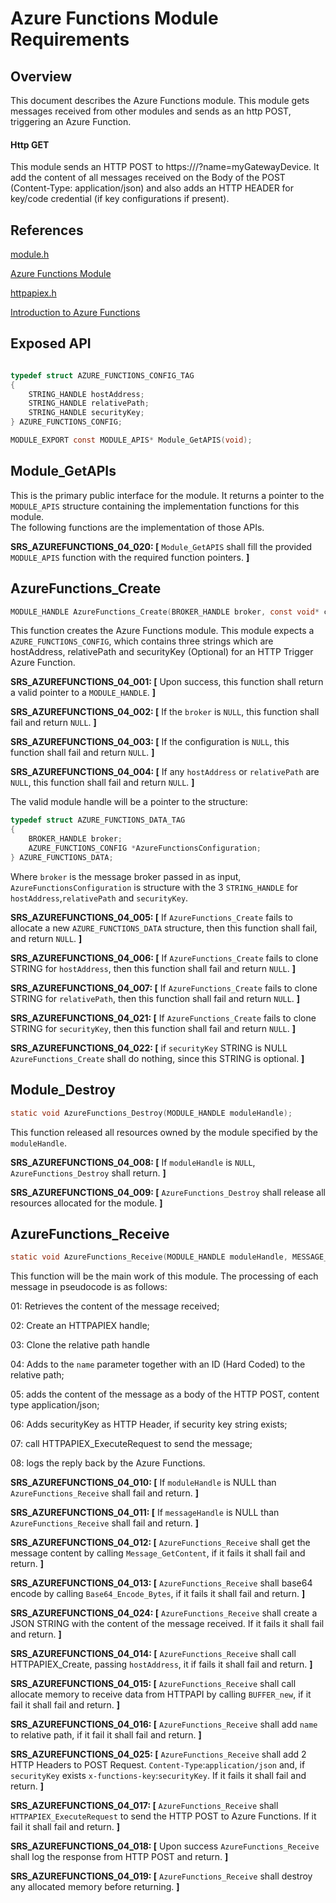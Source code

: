 # Azure Functions Module Requirements

## Overview
This document describes the Azure Functions module.  This module gets messages received from other modules and sends as an http POST, triggering an Azure Function. 
 
#### Http GET 
This module sends an HTTP POST to https://<hostAddress>/<relativepath>?name=myGatewayDevice. It add the content of all messages received on the Body of the POST (Content-Type: application/json) and also 
adds an HTTP HEADER for key/code credential (if key configurations if present).


## References
[module.h](../../../../devdoc/module.md)

[Azure Functions Module](azure_functions.md)

[httpapiex.h](../../../../azure-c-shared-utility/c/inc/httpapiex.h)

[Introduction to Azure Functions](https://azure.microsoft.com/en-us/blog/introducing-azure-functions/)

## Exposed API
```c

typedef struct AZURE_FUNCTIONS_CONFIG_TAG
{
    STRING_HANDLE hostAddress;
	STRING_HANDLE relativePath;
	STRING_HANDLE securityKey;
} AZURE_FUNCTIONS_CONFIG;

MODULE_EXPORT const MODULE_APIS* Module_GetAPIS(void);

```

## Module_GetAPIs

This is the primary public interface for the module.  It returns a pointer to 
the `MODULE_APIS` structure containing the implementation functions for this module.  
The following functions are the implementation of those APIs.

**SRS_AZUREFUNCTIONS_04_020: [** `Module_GetAPIS` shall fill the provided `MODULE_APIS` function with the required function pointers. **]**

## AzureFunctions_Create
```C
MODULE_HANDLE AzureFunctions_Create(BROKER_HANDLE broker, const void* configuration);
```

This function creates the Azure Functions module.  This module expects a `AZURE_FUNCTIONS_CONFIG`, which contains three strings which are hostAddress, relativePath and securityKey (Optional)
 for an HTTP Trigger Azure Function. 

**SRS_AZUREFUNCTIONS_04_001: [** Upon success, this function shall return a valid pointer to a `MODULE_HANDLE`. **]**

**SRS_AZUREFUNCTIONS_04_002: [** If the `broker` is `NULL`, this function shall fail and return `NULL`. **]**

**SRS_AZUREFUNCTIONS_04_003: [** If the configuration is `NULL`, this function shall fail and return `NULL`. **]**

**SRS_AZUREFUNCTIONS_04_004: [** If any `hostAddress` or `relativePath` are `NULL`, this function shall fail and return `NULL`. **]**

The valid module handle will be a pointer to the structure:

```C
typedef struct AZURE_FUNCTIONS_DATA_TAG
{
	BROKER_HANDLE broker;
	AZURE_FUNCTIONS_CONFIG *AzureFunctionsConfiguration;
} AZURE_FUNCTIONS_DATA;
```    

Where `broker` is the message broker passed in as input, `AzureFunctionsConfiguration` is structure with the 3 `STRING_HANDLE` for
`hostAddress`,`relativePath` and `securityKey`.

**SRS_AZUREFUNCTIONS_04_005: [** If `AzureFunctions_Create` fails to allocate a new `AZURE_FUNCTIONS_DATA` structure, then this function shall fail, and return `NULL`. **]**

**SRS_AZUREFUNCTIONS_04_006: [** If `AzureFunctions_Create` fails to clone STRING for `hostAddress`, then this function shall fail and return `NULL`. **]**

**SRS_AZUREFUNCTIONS_04_007: [** If `AzureFunctions_Create` fails to clone STRING for `relativePath`, then this function shall fail and return `NULL`. **]**

**SRS_AZUREFUNCTIONS_04_021: [** If `AzureFunctions_Create` fails to clone STRING for `securityKey`, then this function shall fail and return `NULL`. **]**

**SRS_AZUREFUNCTIONS_04_022: [** if `securityKey` STRING is NULL `AzureFunctions_Create` shall do nothing, since this STRING is optional. **]**

## Module_Destroy
```C
static void AzureFunctions_Destroy(MODULE_HANDLE moduleHandle);
```

This function released all resources owned by the module specified by the `moduleHandle`.

**SRS_AZUREFUNCTIONS_04_008: [** If `moduleHandle` is `NULL`, `AzureFunctions_Destroy` shall return. **]**

**SRS_AZUREFUNCTIONS_04_009: [** `AzureFunctions_Destroy` shall release all resources allocated for the module. **]**



## AzureFunctions_Receive
```C
static void AzureFunctions_Receive(MODULE_HANDLE moduleHandle, MESSAGE_HANDLE messageHandle);
```

This function will be the main work of this module. The processing of each 
message in pseudocode is as follows:


01: Retrieves the content of the message received;

02: Create an HTTPAPIEX handle;

03: Clone the relative path handle

04: Adds to the  `name` parameter together with an ID (Hard Coded) to the relative path;

05: adds the content of the message as a body of the HTTP POST, content type application/json;

06: Adds securityKey as HTTP Header, if security key string exists;

07: call HTTPAPIEX_ExecuteRequest to send the message;

08: logs the reply back by the Azure Functions.


**SRS_AZUREFUNCTIONS_04_010: [** If `moduleHandle` is NULL than `AzureFunctions_Receive` shall fail and return. **]**

**SRS_AZUREFUNCTIONS_04_011: [** If `messageHandle` is NULL than `AzureFunctions_Receive` shall fail and return. **]**

**SRS_AZUREFUNCTIONS_04_012: [** `AzureFunctions_Receive` shall get the message content by calling  `Message_GetContent`, if it fails it shall fail and return. **]**

**SRS_AZUREFUNCTIONS_04_013: [** `AzureFunctions_Receive` shall base64 encode by calling `Base64_Encode_Bytes`, if it fails it shall fail and return. **]**

**SRS_AZUREFUNCTIONS_04_024: [** `AzureFunctions_Receive` shall create a JSON STRING with the content of the message received. If it fails it shall fail and return. **]**

**SRS_AZUREFUNCTIONS_04_014: [** `AzureFunctions_Receive` shall call HTTPAPIEX_Create, passing `hostAddress`, it if fails it shall fail and return.  **]**

**SRS_AZUREFUNCTIONS_04_015: [** `AzureFunctions_Receive` shall call allocate memory to receive data from HTTPAPI by calling `BUFFER_new`, if it fail it shall fail and return.  **]**

**SRS_AZUREFUNCTIONS_04_016: [** `AzureFunctions_Receive` shall add `name` to relative path, if it fail it shall fail and return.  **]**

**SRS_AZUREFUNCTIONS_04_025: [** `AzureFunctions_Receive` shall add 2 HTTP Headers to POST Request. `Content-Type`:`application/json` and, if `securityKey` exists `x-functions-key`:`securityKey`. If it fails it shall fail and return. **]**

**SRS_AZUREFUNCTIONS_04_017: [** `AzureFunctions_Receive` shall `HTTPAPIEX_ExecuteRequest` to send the HTTP POST to Azure Functions. If it fail it shall fail and return.  **]**

**SRS_AZUREFUNCTIONS_04_018: [** Upon success `AzureFunctions_Receive` shall log the response from HTTP POST and return.  **]**

**SRS_AZUREFUNCTIONS_04_019: [** `AzureFunctions_Receive` shall destroy any allocated memory before returning. **]**

